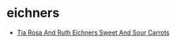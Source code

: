 # eichners

 * [Tia Rosa And Ruth Eichners Sweet And Sour Carrots](index/t/tia-rosa-and-ruth-eichners-sweet-and-sour-carrots-367550.json)
